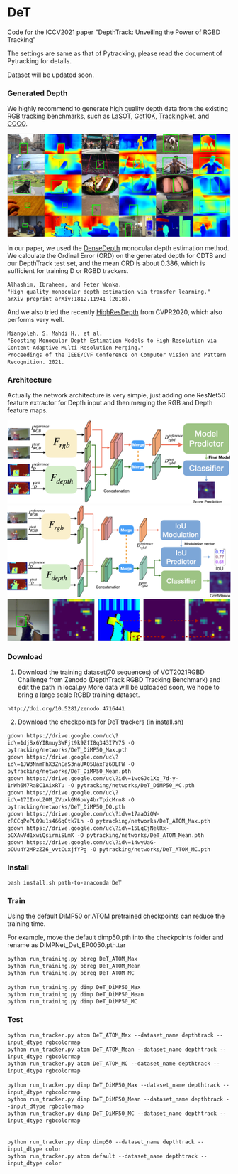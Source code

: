 # DeT
Code for the ICCV2021 paper "DepthTrack: Unveiling the Power of RGBD Tracking"

The settings are same as that of Pytracking, please read the document of Pytracking for details.

Dataset will be updated soon.

### Generated Depth
We highly recommend to generate high quality depth data from the existing RGB tracking benchmarks, such as [LaSOT](http://vision.cs.stonybrook.edu/~lasot/), [Got10K](http://got-10k.aitestunion.com/), [TrackingNet](https://tracking-net.org/), and [COCO](https://cocodataset.org/#home).

![Examples of generated depth images, the first row is from HighResDepth for LaSOT RGB images, the second and the third are from DenseDepth for Got10K and COCO RGB images, the forth row is for the failure cases. The last row is from DenseDepth for CDTB RGB images.](imgs/generated_depth.png)

In our paper, we used the [DenseDepth](https://github.com/ialhashim/DenseDepth) monocular depth estimation method.
We calculate the Ordinal Error (ORD) on the generated depth for CDTB and our DepthTrack test set, and the mean ORD is about 0.386, which is sufficient for training D or RGBD trackers.

```
Alhashim, Ibraheem, and Peter Wonka.
"High quality monocular depth estimation via transfer learning."
arXiv preprint arXiv:1812.11941 (2018).
```

And we also tried the recently [HighResDepth](http://yaksoy.github.io/highresdepth/) from CVPR2020, which also performs very well.
```
Miangoleh, S. Mahdi H., et al.
"Boosting Monocular Depth Estimation Models to High-Resolution via Content-Adaptive Multi-Resolution Merging."
Proceedings of the IEEE/CVF Conference on Computer Vision and Pattern Recognition. 2021.
```

### Architecture
Actually the network architecture is very simple, just adding one ResNet50 feature extractor for Depth input and then merging the RGB and Depth feature maps.

![The network for RGB+D DiMP50](imgs/figure_for_RGBD_DiMP50.png)
![The network for RGB+D ATOM](imgs/figure_for_RGBD_ATOM.png)
![The feature maps for RGB, D and the merged RGBD](imgs/fig_featuremaps.png)

### Download
1) Download the training dataset(70 sequences) of VOT2021RGBD Challenge from Zenodo (DepthTrack RGBD Tracking Benchmark) and edit the path in local.py
More data will be uploaded soon, we hope to bring a large scale RGBD training dataset.
```
http://doi.org/10.5281/zenodo.4716441
```

2) Download the checkpoints for DeT trackers (in install.sh)
```
gdown https://drive.google.com/uc\?id\=1djSx6YIRmuy3WFjt9k9ZfI8q343I7Y75 -O pytracking/networks/DeT_DiMP50_Max.pth
gdown https://drive.google.com/uc\?id\=1JW3NnmFhX3ZnEaS3naUA05UaxFz6DLFW -O pytracking/networks/DeT_DiMP50_Mean.pth
gdown https://drive.google.com/uc\?id\=1wcGJc1Xq_7d-y-1nWh6M7RaBC1AixRTu -O pytracking/networks/DeT_DiMP50_MC.pth
gdown https://drive.google.com/uc\?id\=17IIroLZ0M_ZVuxkGN6pVy4brTpicMrn8 -O pytracking/networks/DeT_DiMP50_DO.pth
gdown https://drive.google.com/uc\?id\=17aaOiQW-zRCCqPePLQ9u1s466qCtk7Lh -O pytracking/networks/DeT_ATOM_Max.pth
gdown https://drive.google.com/uc\?id\=15LqCjNelRx-pOXAwVd1xwiQsirmiSLmK -O pytracking/networks/DeT_ATOM_Mean.pth
gdown https://drive.google.com/uc\?id\=14wyUaG-pOUu4Y2MPzZZ6_vvtCuxjfYPg -O pytracking/networks/DeT_ATOM_MC.pth
```

### Install
```
bash install.sh path-to-anaconda DeT
```

### Train
Using the default DiMP50 or ATOM pretrained checkpoints can reduce the training time.

For example, move the default dimp50.pth into the checkpoints folder and rename as DiMPNet_Det_EP0050.pth.tar

```
python run_training.py bbreg DeT_ATOM_Max
python run_training.py bbreg DeT_ATOM_Mean
python run_training.py bbreg DeT_ATOM_MC

python run_training.py dimp DeT_DiMP50_Max
python run_training.py dimp DeT_DiMP50_Mean
python run_training.py dimp DeT_DiMP50_MC
```

### Test
```
python run_tracker.py atom DeT_ATOM_Max --dataset_name depthtrack --input_dtype rgbcolormap
python run_tracker.py atom DeT_ATOM_Mean --dataset_name depthtrack --input_dtype rgbcolormap
python run_tracker.py atom DeT_ATOM_MC --dataset_name depthtrack --input_dtype rgbcolormap

python run_tracker.py dimp DeT_DiMP50_Max --dataset_name depthtrack --input_dtype rgbcolormap
python run_tracker.py dimp DeT_DiMP50_Mean --dataset_name depthtrack --input_dtype rgbcolormap
python run_tracker.py dimp DeT_DiMP50_MC --dataset_name depthtrack --input_dtype rgbcolormap


python run_tracker.py dimp dimp50 --dataset_name depthtrack --input_dtype color
python run_tracker.py atom default --dataset_name depthtrack --input_dtype color

```
